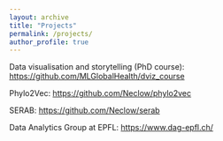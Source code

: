 ```yaml
---
layout: archive
title: "Projects"
permalink: /projects/
author_profile: true
---
```


Data visualisation and storytelling (PhD course): <https://github.com/MLGlobalHealth/dviz_course>

Phylo2Vec: <https://github.com/Neclow/phylo2vec>

SERAB: <https://github.com/Neclow/serab>

Data Analytics Group at EPFL: <https://www.dag-epfl.ch/>
